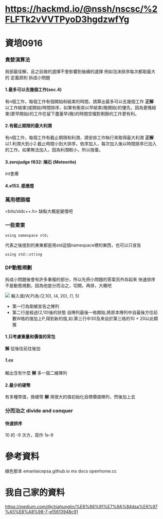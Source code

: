 # https://hackmd.io/@nssh/nscsc/%2FLFTk2vVVTPyoD3hgdzwfYg

# 資培0916

### 貪婪演算法
局部最佳解，且之前做的選擇不會影響到後續的選擇
例如泡沫排序每次都取最大的
定義原則
拆成小問題
#### 1.最多可以去幾個工作(sec.4)
有n個工作，每個工作有個開始和結束的時間，請算出最多可以去幾個工作
**正解** 以工作結束(或開始)時間排序，如果有衝突以早結束(晚開始)的優先，因為更晚結束(更早開始)的工作在留下盡量早(晚)的時間空檔對剩餘的工作更有利。
#### 2.有截止期限的最大利潤
有n個工作，每個工作有截止期限和利潤，請安排工作執行來取得最大利潤
**正解** 以1.利潤大到小2.截止時間小到大排序，依序加入，每次加入後以時間排序已加入的工作。如果無法加入，因為利潤較小，所以捨棄。
#### 3.zerojudge f832: 隕石 (Meteorite)
int會爆
#### 4.e153. 感應燈

### 萬用標頭檔
<bits/stdc++.h>
缺點大概是變慢吧

### 一些東東
```cpp=
using namespace std;
```
代表之後提到的東東都是用std這個namespace裡的東西，也可以只宣告
```cpp=
using std::string
```

### DP動態規劃
拆成小問題後會有許多重複的部分，所以先把小問題的答案另外存起來
快速排序不是動態規劃，因為他是分而治之，切開，再排，大概吧

![](https://i.imgur.com/y40TogQ.jpg)
輸入值(W,P)為:(2,10), (4, 20), (1, 5)
*  第一行為剛被宣告之陣列
*  第二行是經過(2,10)後的狀態
自陣列最後一格開始,將原本陣列中自最後方往前數W格的值加上P,得到新的值,如:第三行中30及來自於第三格的10 + 20以此類推

#### 1.只考慮重量和價值的背包
**解** 從後往前往後加
##### 1.ex
輸出含有什麼
**解** 多一個二維陣列
#### 2.最少的硬幣
有多種幣值，換硬幣
**解** 用很大的值初始化目標價值陣列，然後加上去

### 分而治之 divide and conquer
#### 快速排序

10 的 -9 次方，寫作 1e-9

# 參考資料
綠色那本
emanlaicepsa.github.io
ms docs
openhome.cc


# 我自己家的資料
https://medium.com/@chiahunglin/%E6%88%91%E7%9A%84dsa%E6%97%A5%E8%A8%98-7-e15613948c91
